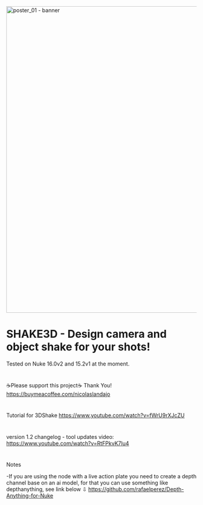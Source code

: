 <img width="1527" height="809" alt="poster_01 - banner" src="https://github.com/user-attachments/assets/cdd30dbc-818e-4ecf-acd8-b209fb51b884" />

# SHAKE3D - Design camera and object shake for your shots!

Tested on Nuke 16.0v2 and 15.2v1 at the moment.
#
☕Please support this project☕ Thank You! https://buymeacoffee.com/nicolaslandajo
#
Tutorial for 3DShake https://www.youtube.com/watch?v=fWrU9rXJcZU
#
version 1.2 changelog - tool updates video: https://www.youtube.com/watch?v=RtFPkvK7lu4
#
Notes

-If you are using the node with a live action plate you need to create a depth channel base on an ai model,
for that you can use something like depthanything, see link below ⇩
https://github.com/rafaelperez/Depth-Anything-for-Nuke

